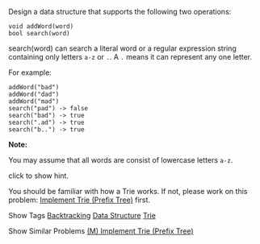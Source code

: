 Design a data structure that supports the following two operations:

    void addWord(word)
    bool search(word)

search(word) can search a literal word or a regular expression string containing only letters `a-z` or `.`. A `.` means it can represent any one letter.

For example:

    addWord("bad")
    addWord("dad")
    addWord("mad")
    search("pad") -> false
    search("bad") -> true
    search(".ad") -> true
    search("b..") -> true

**Note:**  
 You may assume that all words are consist of lowercase letters `a-z`.

click to show hint.

You should be familiar with how a Trie works. If not, please work on this problem: [Implement Trie (Prefix Tree)](https://leetcode.com/problems/implement-trie-prefix-tree/) first.

Show Tags
 [Backtracking](/tag/backtracking/) [Data Structure](/tag/data-structure/) [Trie](/tag/trie/)

Show Similar Problems
 [(M) Implement Trie (Prefix Tree)](/problems/implement-trie-prefix-tree/)

